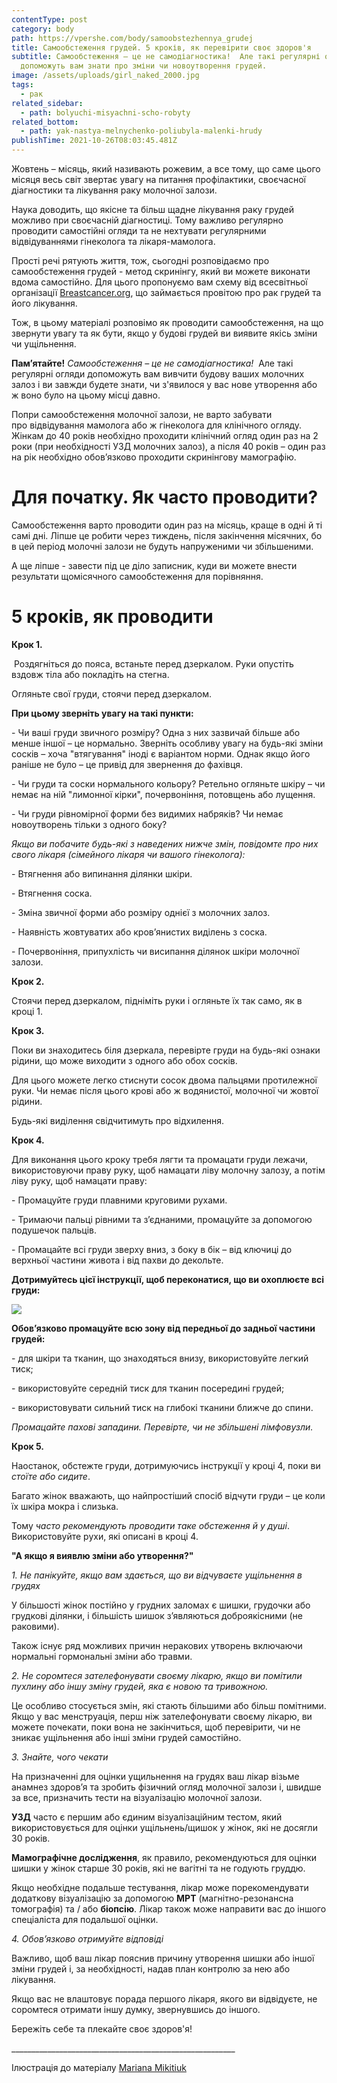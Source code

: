```yaml
---
contentType: post
category: body
path: https://vpershe.com/body/samoobstezhennya_grudej
title: Самообстеження грудей. 5 кроків, як перевірити своє здоров'я
subtitle: Самообстеження – це не самодіагностика!  Але такі регулярні огляди
  допоможуть вам знати про зміни чи новоутворення грудей.
image: /assets/uploads/girl_naked_2000.jpg
tags:
  - рак
related_sidebar:
  - path: bolyuchi-misyachni-scho-robyty
related_bottom:
  - path: yak-nastya-melnychenko-poliubyla-malenki-hrudy
publishTime: 2021-10-26T08:03:45.481Z
---
```

<!--StartFragment-->

Жовтень – місяць, який називають рожевим, а все тому, що саме цього місяця весь світ звертає увагу на питання профілактики, своєчасної діагностики та лікування раку молочної залози.

Наука доводить, що якісне та більш щадне лікування раку грудей можливо при своєчасній діагностиці. Тому важливо регулярно проводити самостійні огляди та не нехтувати регулярними відвідуваннями гінеколога та лікаря-мамолога. 

Прості речі рятують життя, тож, сьогодні розповідаємо про самообстеження грудей - метод скринінгу, який ви можете виконати вдома самостійно. Для цього пропонуємо вам схему від всесвітньої організації [Breastcancer.org](https://www.breastcancer.org/symptoms/testing/types/self_exam), що займається провітою про рак грудей та його лікування.  

Тож, в цьому матеріалі розповімо як проводити самообстеження, на що звернути увагу та як бути, якщо у будові грудей ви виявите якісь зміни чи ущільнення.

**Пам’ятайте!** *Самообстеження – це не самодіагностика!*  Але такі регулярні огляди допоможуть вам вивчити будову ваших молочних залоз і ви завжди будете знати, чи з'явилося у вас нове утворення або ж воно було на цьому місці давно.

Попри самообстеження молочної залози, не варто забувати про відвідування мамолога або ж гінеколога для клінічного огляду. Жінкам до 40 років необхідно проходити клінічний огляд один раз на 2 роки (при необхідності УЗД молочних залоз), а після 40 років – один раз на рік необхідно обов’язково проходити скринінгову мамографію.

<!--EndFragment-->

# **Для початку. Як часто проводити?**

Самообстеження варто проводити один раз на місяць, краще в одні й ті самі дні. Ліпше це робити через тиждень, після закінчення місячних, бо в цей період молочні залози не будуть напруженими чи збільшеними. 

А ще ліпше - завести під це діло записник, куди ви можете внести результати щомісячного самообстеження для порівняння.

<!--EndFragment-->

# 5 кроків, як проводити

**Крок 1.**

<!--StartFragment-->

<!--StartFragment-->

 Роздягніться до пояса, встаньте перед дзеркалом. Руки опустіть вздовж тіла або покладіть на стегна.

Огляньте свої груди, стоячи перед дзеркалом.

<!--StartFragment-->

**При цьому зверніть увагу на такі пункти:**

\- Чи ваші груди звичного розміру? Одна з них зазвичай більше або менше іншої – це нормально. Зверніть особливу увагу на будь-які зміни сосків – хоча "втягування" іноді є варіантом норми. Однак якщо його раніше не було – це привід для звернення до фахівця.

\- Чи груди та соски нормального кольору? Ретельно огляньте шкіру – чи немає на ній "лимонної кірки", почервоніння, потовщень або лущення.

\- Чи груди рівномірної форми без видимих набряків? Чи немає новоутворень тільки з одного боку?

<!--EndFragment-->

*Якщо ви побачите будь-які з наведених нижче змін, повідомте про них свого лікаря (сімейного лікаря чи вашого гінеколога):*

\- Втягнення або випинання дiлянки шкіри.

\- Втягнення соска.

\- Змiна звичної форми або розмiру однiєї з молочних залоз.

\- Наявнiсть жовтуватих або кров’янистих видiлень з соска.

\- Почервонiння, припухлiсть чи висипання дiлянок шкiри молочної залози.

<!--EndFragment-->

**Крок 2.** 

<!--StartFragment-->

Стоячи перед дзеркалом, підніміть руки і огляньте їх так само, як в кроці 1.

<!--EndFragment-->

**Крок 3.**

<!--StartFragment-->

Поки ви знаходитесь біля дзеркала, перевірте груди на будь-які ознаки рідини, що може виходити з одного або обох сосків. 

Для цього можете легко стиснути сосок двома пальцями протилежної руки. Чи немає після цього крові або ж водянистої, молочної чи жовтої рідини.  

Будь-які виділення свідчитимуть про відхилення.

<!--EndFragment-->

**Крок 4.**

<!--StartFragment-->

Для виконання цього кроку требя лягти та промацати груди лежачи, використовуючи праву руку, щоб намацати ліву молочну залозу, а потім ліву руку, щоб намацати праву:

<!--StartFragment-->

\- Промацуйте груди плавними круговими рухами.

\- Тримаючи пальці рівними та з’єднаними, промацуйте за допомогою подушечок пальців.

\- Промацайте всі груди зверху вниз, з боку в бік – від ключиці до верхньої частини живота і від пахви до декольте.

<!--StartFragment-->

**Дотримуйтесь цієї інструкції, щоб переконатися, що ви охоплюєте всі груди:**

![](/assets/uploads/як-провести-огляд-грудей-самостійно.jpg)

**Обов’язково промацуйте всю зону від передньої до задньої частини грудей:**

\- для шкіри та тканин, що знаходяться внизу, використовуйте легкий тиск;

\- використовуйте середній тиск для тканин посередині грудей;

\- використовувати сильний тиск на глибокі тканини ближче до спини.

*Промацайте пахові западини. Перевірте, чи не збільшені лімфовузли.*

<!--EndFragment-->

**Крок 5.**

<!--StartFragment-->

Наостанок, обстежте груди, дотримуючись інструкції у кроці 4, поки ви *стоїте або сидите*.

<!--EndFragment-->

<!--StartFragment-->

Багато жінок вважають, що найпростіший спосіб відчути груди – це коли їх шкіра мокра і слизька.

Тому *часто рекомендують проводити таке обстеження й у душі*. Використовуйте рухи, які описані в кроці 4.

**"А якщо я виявлю зміни або утворення?"** 

*1. Не панікуйте, якщо вам здається, що ви відчуваєте ущільнення в грудях*

У більшості жінок постійно у грудних заломах є шишки, грудочки або грудкові ділянки, і більшість шишок з’являються доброякісними (не раковими).

Також існує ряд можливих причин неракових утворень включаючи нормальні гормональні зміни або травми.

*2. Не соромтеся зателефонувати своєму лікарю, якщо ви помітили пухлину або іншу зміну грудей, яка є новою та тривожною.*

Це особливо стосується змін, які стають більшими або більш помітними. Якщо у вас менструація, перш ніж зателефонувати своєму лікарю, ви можете почекати, поки вона не закінчиться, щоб перевірити, чи не зникає ущільнення або інші зміни грудей самостійно.

*3. Знайте, чого чекати*

На призначенні для оцінки ущильнення на грудях ваш лікар візьме анамнез здоров’я та зробить фізичний огляд молочної залози і, швидше за все, призначить тести на візуалізацію молочної залози.

**УЗД** часто є першим або єдиним візуалізаційним тестом, який використовується для оцінки ущільнень/щишок у жінок, які не досягли 30 років.

**Мамографічне дослідження**, як правило, рекомендуються для оцінки шишки у жінок старше 30 років, які не вагітні та не годують груддю.

Якщо необхідне подальше тестування, лікар може порекомендувати додаткову візуалізацію за допомогою **МРТ** (магнітно-резонансна томографія) та / або **біопсію**. Лікар також може направити вас до іншого спеціаліста для подальшої оцінки.

*4. Обов’язково отримуйте відповіді*

Важливо, щоб ваш лікар пояснив причину утворення шишки або іншої зміни грудей і, за необхідності, надав план контролю за нею або лікування.

Якщо вас не влаштовує порада першого лікаря, якого ви відвідуєте, не соромтеся отримати іншу думку, звернувшись до іншого.

<!--EndFragment-->

Бережіть себе та плекайте своє здоров'я!

\_\_\_\_\_\_\_\_\_\_\_\_\_\_\_\_\_\_\_\_\_\_\_\_\_\_\_\_\_\_\_\_\_\_\_\_\_\_\_\_\_\_\_\_\_\_\_\_\_\_\_\_\_\_\_\_

Ілюстрація до матеріалу [Mariana Mikitiuk](mmariana.com)

<!--EndFragment-->